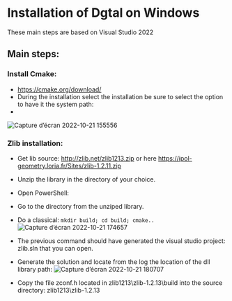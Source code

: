# Installation of Dgtal on Windows
These main steps are based on Visual Studio 2022

## Main steps:
### Install Cmake:
  - https://cmake.org/download/
  - During the installation select the installation be sure to select the option to have it the system path:
  - 
![Capture d’écran 2022-10-21 155556](https://user-images.githubusercontent.com/772865/197239144-99bbe38d-8648-41b1-81be-e6c5387b65ee.png)

### Zlib installation:
  -  Get lib source: http://zlib.net/zlib1213.zip or here https://ipol-geometry.loria.fr/Sites/zlib-1.2.11.zip
  -  Unzip the library in the directory of your choice.
  -  Open PowerShell:
  -  Go to the directory from the unziped library.
  -  Do a classical: 
    ``mkdir build; cd build; cmake..``
   ![Capture d’écran 2022-10-21 174657](https://user-images.githubusercontent.com/772865/197238765-2315e467-0c02-4a0e-941b-899e5c5b6c95.png)
  
  - The previous command should have generated the visual studio project: zlib.sln that you can open.
  - Generate the solution and locate from the log the location of the dll library path: 
![Capture d’écran 2022-10-21 180707](https://user-images.githubusercontent.com/772865/197240541-25a4bf0a-288a-4051-95cb-5e581adf2caf.png)


  - Copy the file zconf.h located in zlib1213\zlib-1.2.13\build into the source directory: zlib1213\zlib-1.2.13 
  
